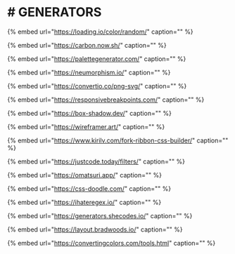 # \# GENERATORS

{% embed url="https://loading.io/color/random/" caption="" %}

{% embed url="https://carbon.now.sh/" caption="" %}

{% embed url="https://palettegenerator.com/" caption="" %}

{% embed url="https://neumorphism.io/" caption="" %}

{% embed url="https://convertio.co/png-svg/" caption="" %}

{% embed url="https://responsivebreakpoints.com/" caption="" %}

{% embed url="https://box-shadow.dev/" caption="" %}

{% embed url="https://wireframer.art/" caption="" %}

{% embed url="https://www.kirilv.com/fork-ribbon-css-builder/" caption="" %}

{% embed url="https://justcode.today/filters/" caption="" %}

{% embed url="https://omatsuri.app/" caption="" %}

{% embed url="https://css-doodle.com/" caption="" %}

{% embed url="https://ihateregex.io/" caption="" %}

{% embed url="https://generators.shecodes.io/" caption="" %}

{% embed url="https://layout.bradwoods.io/" caption="" %}

{% embed url="https://convertingcolors.com/tools.html" caption="" %}

